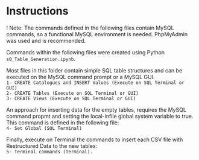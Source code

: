 # Instructions
! Note: The commands defined in the following files contain MySQL commands, so a functional MySQL environment is needed. PhpMyAdmin was used and is recommended.

Commands within the following files were created using Python <br>
`s0_Table_Generation.ipynb`.

Most files in this folder contain simple SQL table structures and can be executed on the MySQL command prompt or a MySQL GUI. <br>
`1- CREATE Catalogues and INSERT Values (Execute on SQL Terminal or GUI)` <br>
`2- CREATE Tables (Execute on SQL Terminal or GUI)` <br>
`3- CREATE Views (Execute on SQL Terminal or GUI)`<br>

An approach for inserting data for the empty tables, requires the MySQL command propmt and setting the local-infile global system variable to true. This command is defined in the following file: <br>
`4- Set Global (SQL Terminal)`

Finally, execute on Terminal the commands to insert each CSV file with Restructured Data to the new tables: <br>
`5- Terminal commands (Terminal).`

